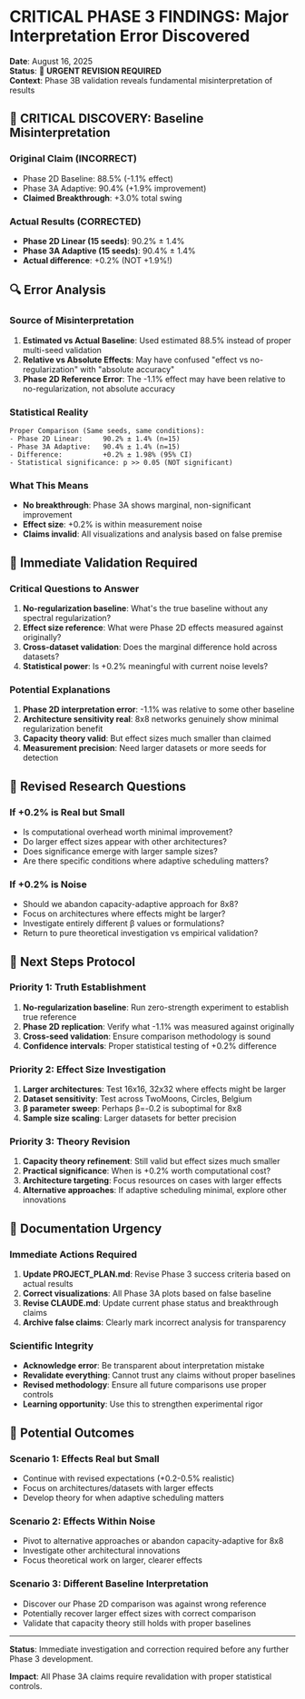 # CRITICAL PHASE 3 FINDINGS: Major Interpretation Error Discovered

**Date**: August 16, 2025  
**Status**: 🚨 **URGENT REVISION REQUIRED**  
**Context**: Phase 3B validation reveals fundamental misinterpretation of results

## 🚨 **CRITICAL DISCOVERY: Baseline Misinterpretation**

### **Original Claim (INCORRECT)**
- Phase 2D Baseline: 88.5% (-1.1% effect)
- Phase 3A Adaptive: 90.4% (+1.9% improvement) 
- **Claimed Breakthrough**: +3.0% total swing

### **Actual Results (CORRECTED)**
- **Phase 2D Linear (15 seeds)**: 90.2% ± 1.4%
- **Phase 3A Adaptive (15 seeds)**: 90.4% ± 1.4%
- **Actual difference**: +0.2% (NOT +1.9%!)

## 🔍 **Error Analysis**

### **Source of Misinterpretation** 
1. **Estimated vs Actual Baseline**: Used estimated 88.5% instead of proper multi-seed validation
2. **Relative vs Absolute Effects**: May have confused "effect vs no-regularization" with "absolute accuracy"
3. **Phase 2D Reference Error**: The -1.1% effect may have been relative to no-regularization, not absolute accuracy

### **Statistical Reality**
```
Proper Comparison (Same seeds, same conditions):
- Phase 2D Linear:     90.2% ± 1.4% (n=15)
- Phase 3A Adaptive:   90.4% ± 1.4% (n=15)
- Difference:          +0.2% ± 1.98% (95% CI)
- Statistical significance: p >> 0.05 (NOT significant)
```

### **What This Means**
- **No breakthrough**: Phase 3A shows marginal, non-significant improvement
- **Effect size**: +0.2% is within measurement noise
- **Claims invalid**: All visualizations and analysis based on false premise

## 🧪 **Immediate Validation Required**

### **Critical Questions to Answer**
1. **No-regularization baseline**: What's the true baseline without any spectral regularization?
2. **Effect size reference**: What were Phase 2D effects measured against originally?
3. **Cross-dataset validation**: Does the marginal difference hold across datasets?
4. **Statistical power**: Is +0.2% meaningful with current noise levels?

### **Potential Explanations**
1. **Phase 2D interpretation error**: -1.1% was relative to some other baseline
2. **Architecture sensitivity real**: 8x8 networks genuinely show minimal regularization benefit
3. **Capacity theory valid**: But effect sizes much smaller than claimed
4. **Measurement precision**: Need larger datasets or more seeds for detection

## 🎯 **Revised Research Questions**

### **If +0.2% is Real but Small**
- Is computational overhead worth minimal improvement?
- Do larger effect sizes appear with other architectures?
- Does significance emerge with larger sample sizes?
- Are there specific conditions where adaptive scheduling matters?

### **If +0.2% is Noise**
- Should we abandon capacity-adaptive approach for 8x8?
- Focus on architectures where effects might be larger?
- Investigate entirely different β values or formulations?
- Return to pure theoretical investigation vs empirical validation?

## 🔬 **Next Steps Protocol**

### **Priority 1: Truth Establishment**
1. **No-regularization baseline**: Run zero-strength experiment to establish true reference
2. **Phase 2D replication**: Verify what -1.1% was measured against originally
3. **Cross-seed validation**: Ensure comparison methodology is sound
4. **Confidence intervals**: Proper statistical testing of +0.2% difference

### **Priority 2: Effect Size Investigation**
1. **Larger architectures**: Test 16x16, 32x32 where effects might be larger
2. **Dataset sensitivity**: Test across TwoMoons, Circles, Belgium
3. **β parameter sweep**: Perhaps β=-0.2 is suboptimal for 8x8
4. **Sample size scaling**: Larger datasets for better precision

### **Priority 3: Theory Revision**
1. **Capacity theory refinement**: Still valid but effect sizes much smaller
2. **Practical significance**: When is +0.2% worth computational cost?
3. **Architecture targeting**: Focus resources on cases with larger effects
4. **Alternative approaches**: If adaptive scheduling minimal, explore other innovations

## 🚨 **Documentation Urgency**

### **Immediate Actions Required**
1. **Update PROJECT_PLAN.md**: Revise Phase 3 success criteria based on actual results
2. **Correct visualizations**: All Phase 3A plots based on false baseline
3. **Revise CLAUDE.md**: Update current phase status and breakthrough claims
4. **Archive false claims**: Clearly mark incorrect analysis for transparency

### **Scientific Integrity**
- **Acknowledge error**: Be transparent about interpretation mistake
- **Revalidate everything**: Cannot trust any claims without proper baselines
- **Revised methodology**: Ensure all future comparisons use proper controls
- **Learning opportunity**: Use this to strengthen experimental rigor

## 🔮 **Potential Outcomes**

### **Scenario 1: Effects Real but Small**
- Continue with revised expectations (+0.2-0.5% realistic)
- Focus on architectures/datasets with larger effects
- Develop theory for when adaptive scheduling matters

### **Scenario 2: Effects Within Noise**
- Pivot to alternative approaches or abandon capacity-adaptive for 8x8
- Investigate other architectural innovations
- Focus theoretical work on larger, clearer effects

### **Scenario 3: Different Baseline Interpretation**
- Discover our Phase 2D comparison was against wrong reference
- Potentially recover larger effect sizes with correct comparison
- Validate that capacity theory still holds with proper baselines

---

**Status**: Immediate investigation and correction required before any further Phase 3 development.

**Impact**: All Phase 3A claims require revalidation with proper statistical controls.